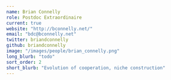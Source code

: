 ```yaml
---
name: Brian Connelly
role: Postdoc Extraordinaire
current: true
website: "http://bconnelly.net/"
email: "bdc@bconnelly.net"
twitter: briandconnelly
github: briandconnelly
image: "/images/people/brian_connelly.png"
long_blurb: "todo"
sort_order: 2
short_blurb: "Evolution of cooperation, niche construction"
---
```

